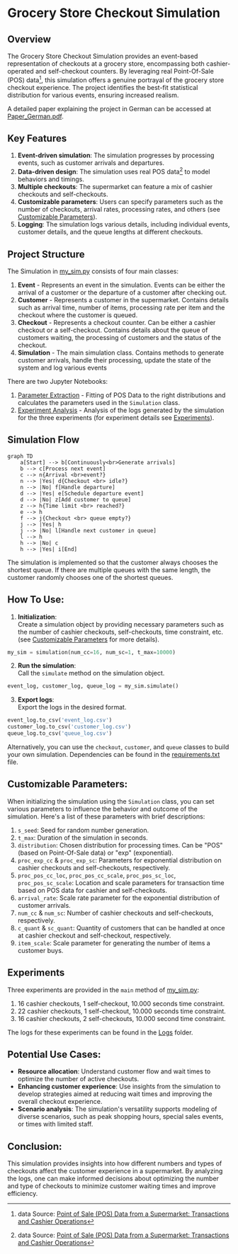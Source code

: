 # Grocery Store Checkout Simulation

## Overview
The Grocery Store Checkout Simulation provides an event-based representation of checkouts at a grocery store, encompassing both cashier-operated and self-checkout counters. By leveraging real Point-Of-Sale (POS) data[^1], this simulation offers a genuine portrayal of the grocery store checkout experience. The project identifies the best-fit statistical distribution for various events, ensuring increased realism.

A detailed paper explaining the project in German can be accessed at [Paper_German.pdf](Paper_German.pdf).

## Key Features
1. **Event-driven simulation**: The simulation progresses by processing events, such as customer arrivals and departures.
2. **Data-driven design**: The simulation uses real POS data[^1] to model behaviors and timings.
3. **Multiple checkouts**: The supermarket can feature a mix of cashier checkouts and self-checkouts.
4. **Customizable parameters**: Users can specify parameters such as the number of checkouts, arrival rates, processing rates, and others (see [Customizable Parameters](#customizable-parameters)).
5. **Logging**: The simulation logs various details, including individual events, customer details, and the queue lengths at different checkouts.

## Project Structure

The Simulation in [my_sim.py](my_sim.py) consists of four main classes:
1. **Event** - Represents an event in the simulation. Events can be either the arrival of a customer or the departure of a customer after checking out.
2. **Customer** - Represents a customer in the supermarket. Contains details such as arrival time, number of items, processing rate per item and the checkout where the customer is queued.
3. **Checkout** - Represents a checkout counter. Can be either a cashier checkout or a self-checkout. Contains details about the queue of customers waiting, the processing of customers and the status of the checkout.
4. **Simulation** - The main simulation class. Contains methods to generate customer arrivals, handle their processing, update the state of the system and log various events

There are two Jupyter Notebooks:
1. [Parameter Extraction](parameter_extraction.ipynb) - Fitting of POS Data to the right distributions and calculates the parameters used in the `Simulation` class.
2. [Experiment Analysis](experiment_analysis.ipynb) - Analysis of the logs generated by the simulation for the three experiments (for experiment details see [Experiments](#experiments)).

## Simulation Flow
```mermaid
graph TD
    a[Start] --> b[Continuously<br>Generate arrivals]
    b --> c[Process next event]
    c --> n{Arrival <br>event?}
    n --> |Yes| d{Checkout <br> idle?}
    n --> |No| f[Handle departure]
    d --> |Yes| e[Schedule departure event]
    d --> |No| z[Add customer to queue]
    z --> h{Time limit <br> reached?}
    e --> h
    f --> j{Checkout <br> queue empty?}
    j --> |Yes| h
    j --> |No| l[Handle next customer in queue]
    l --> h
    h --> |No| c
    h --> |Yes| i[End]
```
The simulation is implemented so that the customer always chooses the shortest queue. If there are multiple queues with the same length, the customer randomly chooses one of the shortest queues.
## How To Use:

1. **Initialization**: <br> Create a simulation object by providing necessary parameters such as the number of cashier checkouts, self-checkouts, time constraint, etc. (see [Customizable Parameters](#customizable-parameters) for more details). 
```python
my_sim = simulation(num_cc=16, num_sc=1, t_max=10000)
```
2. **Run the simulation**: <br> Call the `simulate` method on the simulation object.
```python
event_log, customer_log, queue_log = my_sim.simulate()
```
3. **Export logs**: <br> Export the logs in the desired format.
```python
event_log.to_csv('event_log.csv')
customer_log.to_csv('customer_log.csv')
queue_log.to_csv('queue_log.csv')
```

Alternatively, you can use the `checkout`, `customer`, and `queue` classes to build your own simulation. 
Dependencies can be found in the [requirements.txt](requirements.txt) file.

## Customizable Parameters:
When initializing the simulation using the `Simulation` class, you can set various parameters to influence the behavior and outcome of the simulation. Here's a list of these parameters with brief descriptions:

1. `s_seed`: Seed for random number generation.
2. `t_max`: Duration of the simulation in seconds. 
3. `distribution`: Chosen distribution for processing times. Can be "POS" (based on Point-Of-Sale data) or "exp" (exponential).
4. `proc_exp_cc` & `proc_exp_sc`: Parameters for exponential distribution on cashier checkouts and self-checkouts, respectively.
5. `proc_pos_cc_loc`, `proc_pos_cc_scale`, `proc_pos_sc_loc`, `proc_pos_sc_scale`: Location and scale parameters for transaction time based on POS data for cashier and self-checkouts.
6. `arrival_rate`: Scale rate parameter for the exponential distribution of customer arrivals.
7. `num_cc` & `num_sc`: Number of cashier checkouts and self-checkouts, respectively.
8. `c_quant` & `sc_quant`: Quantity of customers that can be handled at once at cashier checkout and self-checkout, respectively.
9. `item_scale`: Scale parameter for generating the number of items a customer buys.

## Experiments
Three experiments are provided in the `main` method of [my_sim.py](my_sim.py):
1. 16 cashier checkouts, 1 self-checkout, 10.000 seconds time constraint.
2. 22 cashier checkouts, 1 self-checkout, 10.000 seconds time constraint.
3. 16 cashier checkouts, 2 self-checkouts, 10.000 second time constraint.

The logs for these experiments can be found in the [Logs](Logs) folder.

## Potential Use Cases:

- **Resource allocation**: Understand customer flow and wait times to optimize the number of active checkouts.
- **Enhancing customer experience**: Use insights from the simulation to develop strategies aimed at reducing wait times and improving the overall checkout experience.
- **Scenario analysis**: The simulation's versatility supports modeling of diverse scenarios, such as peak shopping hours, special sales events, or times with limited staff.

## Conclusion:
This simulation provides insights into how different numbers and types of checkouts affect the customer experience in a supermarket. By analyzing the logs, one can make informed decisions about optimizing the number and type of checkouts to minimize customer waiting times and improve efficiency.

[^1]: data Source: [Point of Sale (POS) Data from a Supermarket: Transactions and Cashier Operations](https://www.mdpi.com/2306-5729/4/2/67)


